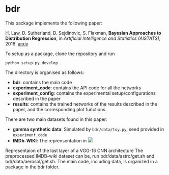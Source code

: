 # bdr
This package implements the following paper: 

H. Law, D. Sutherland, D. Sejdinovic, S. Flaxman, __Bayesian Approaches to Distribution Regression__, in _Artificial Intelligence and Statistics (AISTATS)_, 2018. [arxiv](https://arxiv.org/abs/1705.04293)


To setup as a package, clone the repository and run
```
python setup.py develop
```

The directory is organised as follows:
* __bdr__: contains the main code
* __experiment_code__: contains the API code for all the networks
* __experiment_config__: contains the experimental setup/configurations described in the paper
* __results__: contains the trained networks of the results described in the paper, and the corresponding plot functions.

There are two main datasets found in this paper:
* __gamma synthetic data__: Simulated by `bdr/data/toy.py`, seed provided in `experiment_code`
* __IMDb-WIKI__: The reprensentation in <img src="https://latex.codecogs.com/gif.latex?R^{4096}" />



Representaion of the last layer of a VGG-16 CNN architecture
The preprocessed IMDB-wiki dataset can be, run bdr/data/astro/get.sh and bdr/data/aerosol/get.sh. The main code, including data, is organized in a package in the bdr folder.
